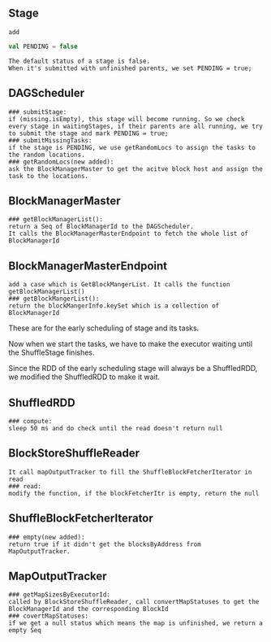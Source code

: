 ## Stage
    add
```scala 
val PENDING = false
```
    The default status of a stage is false.
    When it's submitted with unfinished parents, we set PENDING = true;

## DAGScheduler
    ### submitStage: 
    if (missing.isEmpty), this stage will become running. So we check every stage in waitingStages, if their parents are all running, we try to submit the stage and mark PENDING = true;
    ### submitMissingTasks: 
    if the stage is PENDING, we use getRandomLocs to assign the tasks to the random locations.
    ### getRandomLocs(new added): 
    ask the BlockManagerMaster to get the acitve block host and assign the task to the locations.

## BlockManagerMaster
    ### getBlockManagerList(): 
    return a Seq of BlockManagerId to the DAGScheduler.
    It calls the BlockManagerMasterEndpoint to fetch the whole list of BlockManagerId

## BlockManagerMasterEndpoint
    add a case which is GetBlockMangerList. It calls the function getBlockManagerList()
    ### getBlockMangerList(): 
    return the blockMangerInfo.keySet which is a collection of BlockManagerId

These are for the early scheduling of stage and its tasks.

Now when we start the tasks, we have to make the executor waiting until the ShuffleStage finishes.

Since the RDD of the early scheduling stage will always be a ShuffledRDD, we modified the ShuffledRDD to make it wait.

## ShuffledRDD
    ### compute: 
    sleep 50 ms and do check until the read doesn't return null

## BlockStoreShuffleReader
    It call mapOutputTracker to fill the ShuffleBlockFetcherIterator in read
    ### read:
    modify the function, if the blockFetcherItr is empty, return the null

## ShuffleBlockFetcherIterator
    ### empty(new added): 
    return true if it didn't get the blocksByAddress from MapOutputTracker. 

## MapOutputTracker
    ### getMapSizesByExecutorId: 
    called by BlockStoreShuffleReader, call convertMapStatuses to get the BlockManagerId and the corresponding BlockId 
    ### covertMapStatuses: 
    if we get a null status which means the map is unfinished, we return a empty Seq
